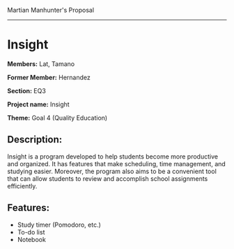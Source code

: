 Martian Manhunter's Proposal

---

# Insight

**Members:** Lat, Tamano

**Former Member:** Hernandez

**Section:** EQ3

**Project name:** Insight

**Theme:** Goal 4 (Quality Education)

## Description:
Insight is a program developed to help students become more productive and organized. It has features that make scheduling, time management, and studying easier. Moreover, the program also aims to be a convenient tool that can allow students to review and accomplish school assignments efficiently.
    
## Features:
- Study timer (Pomodoro, etc.)
- To-do list
- Notebook
